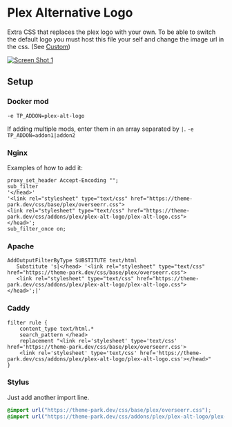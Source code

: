 # Plex Alternative Logo

Extra CSS that replaces the plex logo with your own.
To be able to switch the default logo you must host this file your self and change the image url in the css. (See [Custom](/custom))

<p>
<a href="plex-alt-logo.png" rel="noopener"><img src="plex-alt-logo.png" alt="Screen Shot 1"/></a>
</p>

## Setup

### Docker mod

`-e TP_ADDON=plex-alt-logo`

If adding multiple mods, enter them in an array separated by  `|`. `-e TP_ADDON=addon1|addon2`

### Nginx

Examples of how to add it:

```nginx
proxy_set_header Accept-Encoding "";
sub_filter
'</head>'
'<link rel="stylesheet" type="text/css" href="https://theme-park.dev/css/base/plex/overseerr.css">
<link rel="stylesheet" type="text/css" href="https://theme-park.dev/css/addons/plex/plex-alt-logo/plex-alt-logo.css">
</head>';
sub_filter_once on;
```

### Apache

```nginx
AddOutputFilterByType SUBSTITUTE text/html
   Substitute 's|</head> '<link rel="stylesheet" type="text/css" href="https://theme-park.dev/css/base/plex/overseerr.css">
   <link rel="stylesheet" type="text/css" href="https://theme-park.dev/css/addons/plex/plex-alt-logo/plex-alt-logo.css">
</head>';|'
```

### Caddy

```nginx
filter rule {
    content_type text/html.*
    search_pattern </head>
    replacement "<link rel='stylesheet' type='text/css' href='https://theme-park.dev/css/base/plex/overseerr.css'>
    <link rel='stylesheet' type='text/css' href='https://theme-park.dev/css/addons/plex/plex-alt-logo/plex-alt-logo.css'></head>"
}
```

### Stylus

Just add another import line.

```css
@import url("https://theme-park.dev/css/base/plex/overseerr.css");
@import url("https://theme-park.dev/css/addons/plex/plex-alt-logo/plex-alt-logo.css");
```
